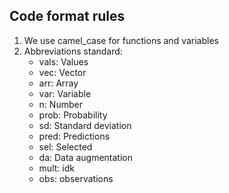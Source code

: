 ## Code format rules

1. We use camel_case for functions and variables
2. Abbreviations standard:
    - vals: Values
    - vec: Vector
    - arr: Array
    - var: Variable
    - n: Number
    - prob: Probability
    - sd: Standard deviation
    - pred: Predictions
    - sel: Selected
    - da: Data augmentation
    - mult: idk
    - obs: observations

